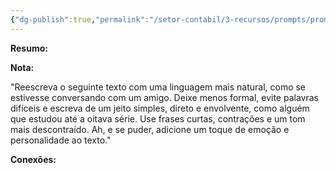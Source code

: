 ```yaml
---
{"dg-publish":true,"permalink":"/setor-contabil/3-recursos/prompts/prompt-humanizador/","dgPassFrontmatter":true,"created":"2025-06-18T09:25:57.816-03:00","updated":"2025-06-18T07:35:18.336-03:00"}
---
```



**Resumo:** 

**Nota:**

"Reescreva o seguinte texto com uma linguagem mais natural, como se estivesse conversando com um amigo. Deixe menos formal, evite palavras difíceis e escreva de um jeito simples, direto e envolvente, como alguém que estudou até a oitava série. Use frases curtas, contrações e um tom mais descontraído. Ah, e se puder, adicione um toque de emoção e personalidade ao texto."


**Conexões:**